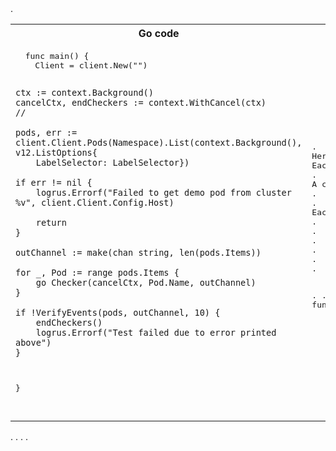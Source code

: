 <head>
  <title>Line by line</title>
  <link rel=stylesheet href="https://gobyexample.com/site.css">
</head>
<div class="example" id="goroutines">
<table>
<tr>
<th>Go code</th>
<th>Comments</th>
</tr>
<tr>
<td class="docs">
<pre>
  func main() {
	Client = client.New("")

	ctx := context.Background()
	cancelCtx, endCheckers := context.WithCancel(ctx)
    //

	pods, err := client.Client.Pods(Namespace).List(context.Background(), v12.ListOptions{
		LabelSelector: LabelSelector})

	if err != nil {
		logrus.Errorf("Failed to get demo pod from cluster %v", client.Client.Config.Host)

		return
	}

	outChannel := make(chan string, len(pods.Items))

	for _, Pod := range pods.Items {
		go Checker(cancelCtx, Pod.Name, outChannel)
	}

	if !VerifyEvents(pods, outChannel, 10) {
		endCheckers()
		logrus.Errorf("Test failed due to error printed above")
	}
}


</pre>
</td>

<td>
<pre>
.
Here we first get the list of pods, that we will use for this example.
Each pod runs a single container, generating the log line.
.
A context is used to stop the go routines we will use.
.
.
Each go routine will check the log line and send the result to this channel
.
.
.
.
.
.

.
.
.
.
Spin-up a go routine for each pod.
.
.
Now run this collector function that will check all go routines checked the log as expected.
.
</pre>
</td>
.
</table>
</div>
.
.
.
.
